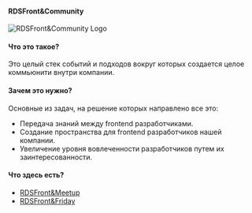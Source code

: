 #### RDSFront&Community

![RDSFront&Community Logo](_images/community_logo.png)

#### Что это такое?
Это целый стек событий и подходов вокруг которых создается целое коммьюнити внутри компании. 

#### Зачем это нужно?

Основные из задач, на решение которых направлено все это:
- Передача знаний между frontend разработчиками.
- Создание пространства для frontend разработчиков нашей компании.
- Увеличение уровня вовлеченности разработчиков путем их заинтересованности.

#### Что здесь есть?
- [RDSFront&Meetup](RDSFront&Meetup)
- [RDSFront&Friday](RDSFront&Friday)